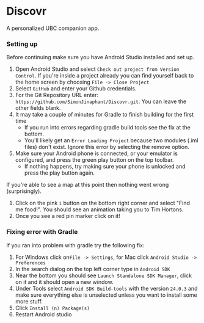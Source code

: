 # Discovr
A personalized UBC companion app.


### Setting up
Before continuing make sure you have Android Studio installed and set up.

1. Open Android Studio and select `Check out project from Version Control`. If you're inside a project already you can find yourself back to the home screen by choosing `File -> Close Project`
2. Select `GitHub` and enter your Github credentials.
3. For the Git Repository URL enter: `https://github.com/SimonJinaphant/Discovr.git`. You can leave the other fields blank.
4. It may take a couple of minutes for Gradle to finish building for the first time
   - If you run into errors regarding gradle build tools see the fix at the bottom.
   - You'll likely get an `Error Loading Project` because two modules (.iml files) don't exist. Ignore this error by selecting the remove option.
5. Make sure your Android phone is connected, or your emulator is configured, and press the green play button on the top toolbar.
   - If nothing happens, try making sure your phone is unlocked and press the play button again.

If you're able to see a map at this point then nothing went wrong (surprisingly).
1. Click on the pink `i` button on the bottom right corner and select "Find me food!". You should see an animation taking you to Tim Hortons. 
2. Once you see a red pin marker click on it!

### Fixing error with Gradle
If you ran into problem with gradle try the following fix:
1. For Windows click on`File -> Settings`, for Mac click `Android Studio -> Preferences`
2. In the search dialog on the top left corner type in `Android SDK`
3. Near the bottom you should see `Launch Standalone SDK Manager`, click on it and it should open a new window.
4. Under Tools select `Android SDK Build-tools` with the version `24.0.3` and make sure everything else is unselected unless you want to install some more stuff.
5. Click `Install (n) Package(s)`
6. Restart Android studio  
